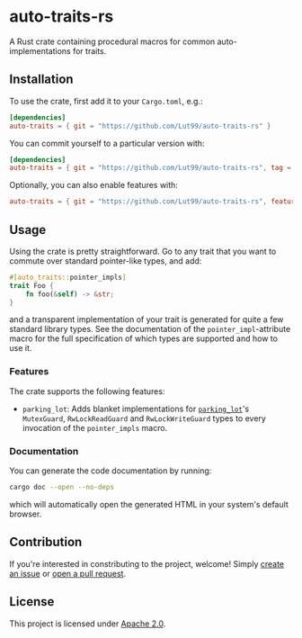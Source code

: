 # auto-traits-rs
A Rust crate containing procedural macros for common auto-implementations for traits.


## Installation
To use the crate, first add it to your `Cargo.toml`, e.g.:
```toml
[dependencies]
auto-traits = { git = "https://github.com/Lut99/auto-traits-rs" }
```

You can commit yourself to a particular version with:
```toml
[dependencies]
auto-traits = { git = "https://github.com/Lut99/auto-traits-rs", tag = "v0.2.1" }
```

Optionally, you can also enable features with:
```toml
auto-traits = { git = "https://github.com/Lut99/auto-traits-rs", features = ["parking_lot"] }
```


## Usage
Using the crate is pretty straightforward. Go to any trait that you want to commute over standard
pointer-like types, and add:
```rust
#[auto_traits::pointer_impls]
trait Foo {
    fn foo(&self) -> &str;
}
```
and a transparent implementation of your trait is generated for quite a few standard library types.
See the documentation of the `pointer_impl`-attribute macro for the full specification of which
types are supported and how to use it.

### Features
The crate supports the following features:
- `parking_lot`: Adds blanket implementations for
  [`parking_lot`](https://crates.io/crates/parking_lot)'s `MutexGuard`, `RwLockReadGuard` and
  `RwLockWriteGuard` types to every invocation of the `pointer_impls` macro.

### Documentation
You can generate the code documentation by running:
```sh
cargo doc --open --no-deps
```
which will automatically open the generated HTML in your system's default browser.


## Contribution
If you're interested in constributing to the project, welcome! Simply
[create an issue](https://github.com/Lut99/auto-traits-rs/issues) or
[open a pull request](https://github.com/Lut99/auto-traits-rs/pulls).


## License
This project is licensed under [Apache 2.0](./LICENSE).
